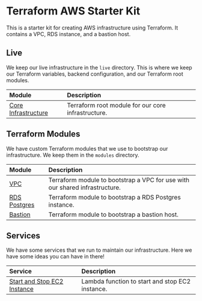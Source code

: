 # Terraform AWS Starter Kit

This is a starter kit for creating AWS infrastructure using Terraform. It
contains a VPC, RDS instance, and a bastion host.

## Live

We keep our live infrastructure in the `live` directory. This is where we keep
our Terraform variables, backend configuration, and our Terraform root modules.

| Module                                       | Description                                        |
| :------------------------------------------- | :------------------------------------------------- |
| [Core Infrastructure](./live/core/README.md) | Terraform root module for our core infrastructure. |

## Terraform Modules

We have custom Terraform modules that we use to bootstrap our infrastructure. We
keep them in the `modules` directory.

| Module                                             | Description                                                                 |
| :------------------------------------------------- | :-------------------------------------------------------------------------- |
| [VPC](./modules/vpc/README.md)                     | Terraform module to bootstrap a VPC for use with our shared infrastructure. |
| [RDS Postgres](./modules/rds-postgresql/README.md) | Terraform module to bootstrap a RDS Postgres instance.                      |
| [Bastion](./modules/bastion/README.md)             | Terraform module to bootstrap a bastion host.                               |

## Services

We have some services that we run to maintain our infrastructure. Here we have some ideas
you can have in there!

| Service                                                                                                                                                                            | Description                                     |
| :--------------------------------------------------------------------------------------------------------------------------------------------------------------------------------- | :---------------------------------------------- |
| [Start and Stop EC2 Instance](<[./services/start-stop-ec2-instance/README.md](https://github.com/nanlabs/devops-reference/tree/main/examples/serverless-start-stop-ec2-instance)>) | Lambda function to start and stop EC2 instance. |

